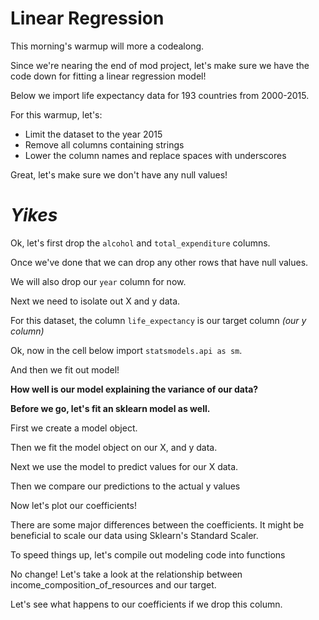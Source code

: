 
# Linear Regression

This morning's warmup will more a codealong.

Since we're nearing the end of mod project, let's make sure we have the code down for fitting a linear regression model!

Below we import life expectancy data for 193 countries from 2000-2015.

For this warmup, let's:
- Limit the dataset to the year 2015
- Remove all columns containing strings
- Lower the column names and replace spaces with underscores

Great, let's make sure we don't have any null values!

# $Yikes$

Ok, let's first drop the ```alcohol``` and ```total_expenditure``` columns.

Once we've done that we can drop any other rows that have null values. 

We will also drop our ```year``` column for now.

Next we need to isolate out X and y data.

For this dataset, the column ```life_expectancy``` is our target column *(our y column)*

Ok, now in the cell below import ```statsmodels.api as sm```.

And then we fit out model!

**How well is our model explaining the variance of our data?**

**Before we go, let's fit an sklearn model as well.**

First we create a model object.

Then we fit the model object on our X, and y data.

Next we use the model to predict values for our X data.

Then we compare our predictions to the actual y values

Now let's plot our coefficients!

There are some major differences between the coefficients. It might be beneficial to scale our data using Sklearn's Standard Scaler.

To speed things up, let's compile out modeling code into functions

No change! Let's take a look at the relationship between income_composition_of_resources and our target.

Let's see what happens to our coefficients if we drop this column.
